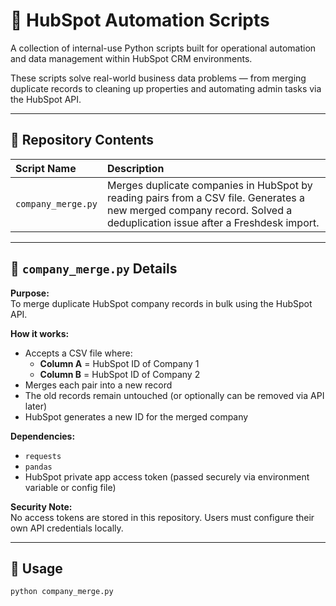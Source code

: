 # 📄 HubSpot Automation Scripts

A collection of internal-use Python scripts built for operational automation and data management within HubSpot CRM environments.

These scripts solve real-world business data problems — from merging duplicate records to cleaning up properties and automating admin tasks via the HubSpot API.

---

## 📂 Repository Contents

| Script Name               | Description                                                                 |
|:--------------------------|:----------------------------------------------------------------------------|
| `company_merge.py`         | Merges duplicate companies in HubSpot by reading pairs from a CSV file. Generates a new merged company record. Solved a deduplication issue after a Freshdesk import. |

---

## 📌 `company_merge.py` Details

**Purpose:**  
To merge duplicate HubSpot company records in bulk using the HubSpot API.

**How it works:**  
- Accepts a CSV file where:
  - **Column A** = HubSpot ID of Company 1  
  - **Column B** = HubSpot ID of Company 2  
- Merges each pair into a new record
- The old records remain untouched (or optionally can be removed via API later)
- HubSpot generates a new ID for the merged company

**Dependencies:**
- `requests`
- `pandas`
- HubSpot private app access token (passed securely via environment variable or config file)

**Security Note:**  
No access tokens are stored in this repository. Users must configure their own API credentials locally.

---

## 📌 Usage

```bash
python company_merge.py
